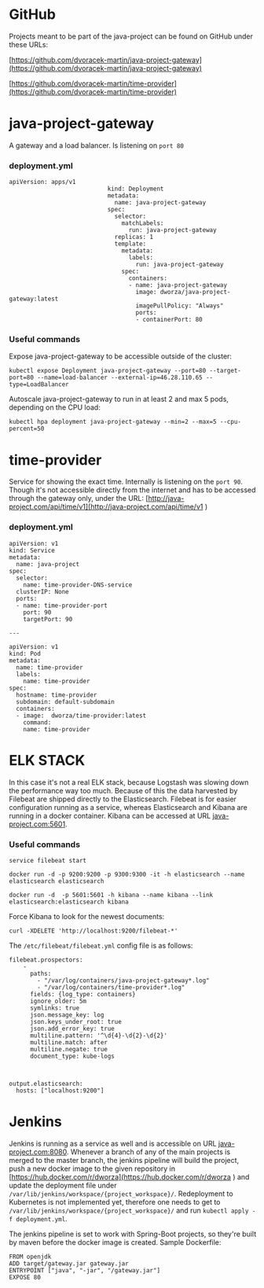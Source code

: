 # GitHub
Projects meant to be part of the java-project can be found on GitHub under these URLs:

[https://github.com/dvoracek-martin/java-project-gateway](https://github.com/dvoracek-martin/java-project-gateway)

[https://github.com/dvoracek-martin/time-provider](https://github.com/dvoracek-martin/time-provider)


# java-project-gateway
A gateway and a load balancer. Is listening on `port 80`

### deployment.yml

```
apiVersion: apps/v1
                            kind: Deployment
                            metadata:
                              name: java-project-gateway
                            spec:
                              selector:
                                matchLabels:
                                  run: java-project-gateway
                              replicas: 1
                              template:
                                metadata:
                                  labels:
                                    run: java-project-gateway
                                spec:
                                  containers:
                                  - name: java-project-gateway
                                    image: dworza/java-project-gateway:latest
                                    imagePullPolicy: "Always"
                                    ports:
                                    - containerPort: 80
```

### Useful commands


Expose java-project-gateway to be accessible outside of the cluster:

`kubectl expose Deployment java-project-gateway --port=80 --target-port=80 --name=load-balancer --external-ip=46.28.110.65 --type=LoadBalancer`

Autoscale java-project-gateway to run in at least 2 and max 5 pods, depending on the CPU load:
 
`kubectl hpa deployment java-project-gateway --min=2 --max=5 --cpu-percent=50`

# time-provider
Service for showing the exact time. Internally is listening on the `port 90`. Though it's not accessible directly from the internet and has to be accessed through the gateway only, under the URL: [http://java-project.com/api/time/v1](http://java-project.com/api/time/v1 )
### deployment.yml

```
apiVersion: v1
kind: Service
metadata:
  name: java-project
spec:
  selector:
    name: time-provider-DNS-service
  clusterIP: None
  ports:
  - name: time-provider-port
    port: 90
    targetPort: 90

---

apiVersion: v1
kind: Pod
metadata:
  name: time-provider
  labels:
    name: time-provider
spec:
  hostname: time-provider
  subdomain: default-subdomain
  containers:
  - image:  dworza/time-provider:latest
    command:
    name: time-provider

```

# ELK STACK

In this case it's not a real ELK stack, because Logstash was slowing down the performance way too much. Because of this the data harvested 
by Filebeat are shipped directly to the Elasticsearch. Filebeat is for easier configuration running as a service, whereas 
Elasticsearch and Kibana are running in a docker container. Kibana can be accessed at URL [java-project.com:5601](http://java-project.com:8080 ).

### Useful commands
`service filebeat start`

`docker run -d -p 9200:9200 -p 9300:9300 -it -h elasticsearch --name elasticsearch elasticsearch`

`docker run -d  -p 5601:5601 -h kibana --name kibana --link elasticsearch:elasticsearch kibana`

Force Kibana to look for the newest documents:

`curl -XDELETE 'http://localhost:9200/filebeat-*'`

The `/etc/filebeat/filebeat.yml` config file is as follows:
```
filebeat.prospectors:
    -
      paths:
        - "/var/log/containers/java-project-gateway*.log"
        - "/var/log/containers/time-provider*.log"
      fields: {log_type: containers}
      ignore_older: 5m
      symlinks: true
      json.message_key: log
      json.keys_under_root: true
      json.add_error_key: true
      multiline.pattern: '^\d{4}-\d{2}-\d{2}'
      multiline.match: after
      multiline.negate: true
      document_type: kube-logs



output.elasticsearch:
  hosts: ["localhost:9200"]

```

# Jenkins 
Jenkins is running as a service as well and is accessible on URL [java-project.com:8080](http://java-project.com:8080 ).
Whenever a branch of any of the main projects is merged to the master branch, the jenkins pipeline will build the project,
push a new docker image to the given repository in [https://hub.docker.com/r/dworza](https://hub.docker.com/r/dworza ) and 
update the deployment file under `/var/lib/jenkins/workspace/{project_workspace}/`.  Redeployment to Kubernetes is not implemented yet,
therefore one needs to get to  `/var/lib/jenkins/workspace/{project_workspace}/` and run `kubectl apply -f deployment.yml`.

The jenkins pipeline is set to work with Spring-Boot projects, so they're built by maven before the docker image is created.
Sample Dockerfile:

```
FROM openjdk
ADD target/gateway.jar gateway.jar
ENTRYPOINT ["java", "-jar", "/gateway.jar"]
EXPOSE 80
``` 